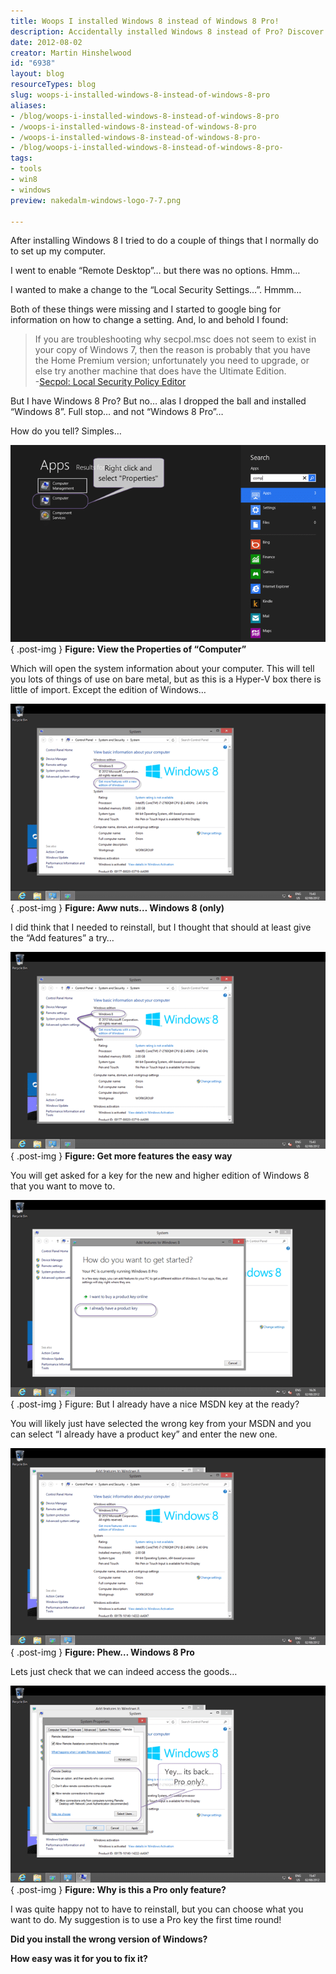 ```yaml
---
title: Woops I installed Windows 8 instead of Windows 8 Pro!
description: Accidentally installed Windows 8 instead of Pro? Discover how to upgrade easily without reinstalling and access all the essential features you need!
date: 2012-08-02
creator: Martin Hinshelwood
id: "6938"
layout: blog
resourceTypes: blog
slug: woops-i-installed-windows-8-instead-of-windows-8-pro
aliases:
- /blog/woops-i-installed-windows-8-instead-of-windows-8-pro
- /woops-i-installed-windows-8-instead-of-windows-8-pro
- /woops-i-installed-windows-8-instead-of-windows-8-pro-
- /blog/woops-i-installed-windows-8-instead-of-windows-8-pro-
tags:
- tools
- win8
- windows
preview: nakedalm-windows-logo-7-7.png

---
```

After installing Windows 8 I tried to do a couple of things that I normally do to set up my computer.

I went to enable “Remote Desktop”… but there was no options. Hmm…

I wanted to make a change to the “Local Security Settings…”. Hmmm…

Both of these things were missing and I started to google bing for information on how to change a setting. And, lo and behold I found:

> If you are troubleshooting why secpol.msc does not seem to exist in your copy of Windows 7, then the reason is probably that you have the Home Premium version; unfortunately you need to upgrade, or else try another machine that does have the Ultimate Edition.  
> \-[Secpol: Local Security Policy Editor](http://www.computerperformance.co.uk/win8/windows8-secpol-msc.htm)

But I have Windows 8 Pro? But no… alas I dropped the ball and installed “Windows 8”. Full stop… and not “Windows 8 Pro”…

How do you tell? Simples…

[![image](images/image_thumb6-3-3.png "image")](http://blog.hinshelwood.com/files/2012/08/image7.png)  
{ .post-img }
**Figure: View the Properties of “Computer”**

Which will open the system information about your computer. This will tell you lots of things of use on bare metal, but as this is a Hyper-V box there is little of import. Except the edition of Windows…

[![image](images/image_thumb7-4-4.png "image")](http://blog.hinshelwood.com/files/2012/08/image8.png)  
{ .post-img }
**Figure: Aww nuts… Windows 8 (only)**

I did think that I needed to reinstall, but I thought that should at least give the “Add features” a try…

[![image](images/image_thumb8-5-5.png "image")](http://blog.hinshelwood.com/files/2012/08/image9.png)  
{ .post-img }
**Figure: Get more features the easy way**

You will get asked for a key for the new and higher edition of Windows 8 that you want to move to.

[![image](images/image_thumb9-6-6.png "image")](http://blog.hinshelwood.com/files/2012/08/image10.png)  
{ .post-img }
Figure: But I already have a nice MSDN key at the ready?

You will likely just have selected the wrong key from your MSDN and you can select “I already have a product key” and enter the new one.

[![image](images/image_thumb10-1-1.png "image")](http://blog.hinshelwood.com/files/2012/08/image11.png)  
{ .post-img }
**Figure: Phew… Windows 8 Pro**

Lets just check that we can indeed access the goods…

[**![image](images/image_thumb11-2-2.png "image")**](http://blog.hinshelwood.com/files/2012/08/image12.png)  
{ .post-img }
**Figure: Why is this a Pro only feature?**

I was quite happy not to have to reinstall, but you can choose what you want to do. My suggestion is to use a Pro key the first time round!

**Did you install the wrong version of Windows?**

**How easy was it for you to fix it?**
